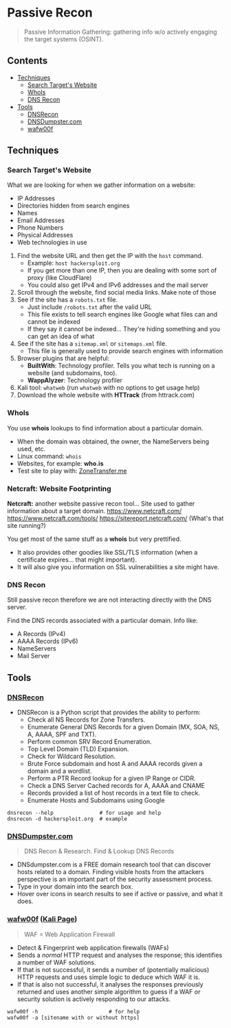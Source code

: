 # Passive Recon

> Passive Information Gathering: gathering info w/o actively engaging the target systems (OSINT). 

## Contents
- [Techniques](https://github.com/GregKedrovsky/Hacking/edit/main/01_Recon/recon1_passive.md#techniques)
  - [Search Target's Website](https://github.com/GregKedrovsky/Hacking/edit/main/01_Recon/recon1_passive.md#search-targets-website)
  - [WhoIs](https://github.com/GregKedrovsky/Hacking/edit/main/01_Recon/recon1_passive.md#WhoIs)
  - [DNS Recon](https://github.com/GregKedrovsky/Hacking/edit/main/01_Recon/recon1_passive.md#DNS_Recon)
- [Tools](https://github.com/GregKedrovsky/Hacking/edit/main/01_Recon/recon1_passive.md#Tools)
  - [DNSRecon](https://github.com/GregKedrovsky/Hacking/edit/main/01_Recon/recon1_passive.md#DNSRecon)
  - [DNSDumpster.com](https://github.com/GregKedrovsky/Hacking/edit/main/01_Recon/recon1_passive.md#DNSDumpster.com)
  - [wafw00f](https://github.com/GregKedrovsky/Hacking/edit/main/01_Recon/recon1_passive.md#wafw00f)

## Techniques

### Search Target's Website

What we are looking for when we gather information on a website: 
- IP Addresses
- Directories hidden from search engines
- Names
- Email Addresses
- Phone Numbers
- Physical Addresses
- Web technologies in use

1. Find the website URL and then get the IP with the `host` command.
    - Example: `host hackersploit.org`
    - If you get more than one IP, then you are dealing with some sort of proxy (like CloudFlare)
    - You could also get IPv4 and IPv6 addresses and the mail server
2. Scroll through the website, find social media links. Make note of those
3. See if the site has a `robots.txt` file. 
    - Just include `/robots.txt` after the valid URL
    - This file exists to tell search engines like Google what files can and cannot be indexed
    - If they say it cannot be indexed... They're hiding something and you can get an idea of what
4. See if the site has a `sitemap.xml` or `sitemaps.xml` file.
    - This file is generally used to provide search engines with information
5. Browser plugins that are helpful: 
    - **BuiltWith**: Technology profiler. Tells you what tech is running on a website (and subdomains, too).
    - **WappAlyzer**: Technology profiler
6. Kali tool: `whatweb` (run `whatweb` with no options to get usage help)
7. Download the whole website with **HTTrack** (from httrack.com)

### WhoIs 

You use **whois** lookups to find information about a particular domain.
- When the domain was obtained, the owner, the NameServers being used, etc.
- Linux command: `whois`
- Websites, for example: **who.is**
- Test site to play with: [ZoneTransfer.me](https://digi.ninja/projects/zonetransferme.php)

### Netcraft: Website Footprinting

**Netcraft:** another website passive recon tool... Site used to gather information about a target domain.
https://www.netcraft.com/
https://www.netcraft.com/tools/
https://sitereport.netcraft.com/  (What's that site running?)

You get most of the same stuff as a **whois** but very prettified. 
- It also provides other goodies like SSL/TLS information (when a certificate expires... that might important).
- It will also give you information on SSL vulnerabilities a site might have. 

### DNS Recon

Still passive recon therefore we are not interacting directly with the DNS server. 

Find the DNS records associated with a particular domain. Info like: 
- A Records (IPv4)
- AAAA Records (IPv6)
- NameServers
- Mail Server

## Tools

### [DNSRecon](https://www.kali.org/tools/dnsrecon/)
- DNSRecon is a Python script that provides the ability to perform:
  - Check all NS Records for Zone Transfers.
  - Enumerate General DNS Records for a given Domain (MX, SOA, NS, A, AAAA, SPF and TXT).
  - Perform common SRV Record Enumeration.
  - Top Level Domain (TLD) Expansion.
  - Check for Wildcard Resolution.
  - Brute Force subdomain and host A and AAAA records given a domain and a wordlist.
  - Perform a PTR Record lookup for a given IP Range or CIDR.
  - Check a DNS Server Cached records for A, AAAA and CNAME
  - Records provided a list of host records in a text file to check.
  - Enumerate Hosts and Subdomains using Google

```
dnsrecon --help               # for usage and help
dnsrecon -d hackersploit.org  # example
```

### [DNSDumpster.com](https://dnsdumpster.com/) 
> DNS Recon & Research. Find & Lookup DNS Records
- DNSdumpster.com is a FREE domain research tool that can discover hosts related to a domain. Finding visible hosts from the attackers perspective is an important part of the security assessment process.
- Type in your domain into the search box.
- Hover over icons in search results to see if active or passive, and what it does.

### [wafw00f](https://github.com/EnableSecurity/wafw00f) ([Kali Page](https://www.kali.org/tools/wafw00f/))
> WAF = Web Application Firewall
- Detect & Fingerprint web application firewalls (WAFs)
- Sends a *normal* HTTP request and analyses the response; this identifies a number of WAF solutions.
- If that is not successful, it sends a number of (potentially malicious) HTTP requests and uses simple logic to deduce which WAF it is.
- If that is also not successful, it analyses the responses previously returned and uses another simple algorithm to guess if a WAF or security solution is actively responding to our attacks.

```
wafw00f -h                       # for help
wafw00f -a [sitename with or without https]
```

